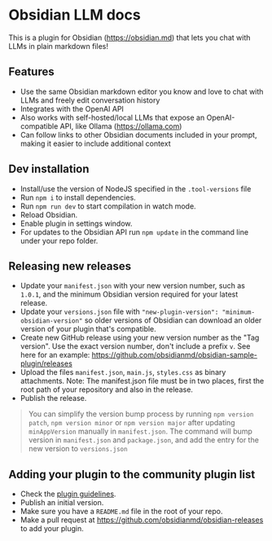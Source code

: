 # Obsidian LLM docs

This is a plugin for Obsidian (https://obsidian.md) that lets you chat with LLMs in plain markdown files!

## Features

- Use the same Obsidian markdown editor you know and love to chat with LLMs and freely edit conversation history
- Integrates with the OpenAI API
- Also works with self-hosted/local LLMs that expose an OpenAI-compatible API, like Ollama (https://ollama.com)
- Can follow links to other Obsidian documents included in your prompt, making it easier to include additional context

## Dev installation

- Install/use the version of NodeJS specified in the `.tool-versions` file
- Run `npm i` to install dependencies.
- Run `npm run dev` to start compilation in watch mode.
- Reload Obsidian.
- Enable plugin in settings window.
- For updates to the Obsidian API run `npm update` in the command line under your repo folder.

## Releasing new releases

- Update your `manifest.json` with your new version number, such as `1.0.1`, and the minimum Obsidian version required for your latest release.
- Update your `versions.json` file with `"new-plugin-version": "minimum-obsidian-version"` so older versions of Obsidian can download an older version of your plugin that's compatible.
- Create new GitHub release using your new version number as the "Tag version". Use the exact version number, don't include a prefix `v`. See here for an example: https://github.com/obsidianmd/obsidian-sample-plugin/releases
- Upload the files `manifest.json`, `main.js`, `styles.css` as binary attachments. Note: The manifest.json file must be in two places, first the root path of your repository and also in the release.
- Publish the release.

> You can simplify the version bump process by running `npm version patch`, `npm version minor` or `npm version major` after updating `minAppVersion` manually in `manifest.json`.
> The command will bump version in `manifest.json` and `package.json`, and add the entry for the new version to `versions.json`

## Adding your plugin to the community plugin list

- Check the [plugin guidelines](https://docs.obsidian.md/Plugins/Releasing/Plugin+guidelines).
- Publish an initial version.
- Make sure you have a `README.md` file in the root of your repo.
- Make a pull request at https://github.com/obsidianmd/obsidian-releases to add your plugin.
